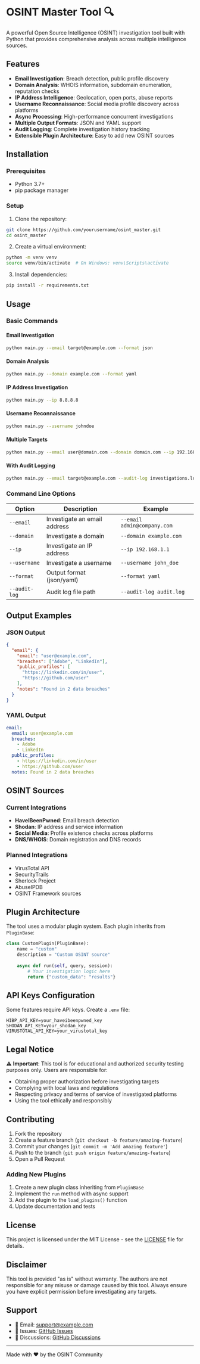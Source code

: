 # OSINT Master Tool 🔍

A powerful Open Source Intelligence (OSINT) investigation tool built with Python that provides comprehensive analysis across multiple intelligence sources.

## Features

- **Email Investigation**: Breach detection, public profile discovery
- **Domain Analysis**: WHOIS information, subdomain enumeration, reputation checks
- **IP Address Intelligence**: Geolocation, open ports, abuse reports
- **Username Reconnaissance**: Social media profile discovery across platforms
- **Async Processing**: High-performance concurrent investigations
- **Multiple Output Formats**: JSON and YAML support
- **Audit Logging**: Complete investigation history tracking
- **Extensible Plugin Architecture**: Easy to add new OSINT sources

## Installation

### Prerequisites

- Python 3.7+
- pip package manager

### Setup

1. Clone the repository:
```bash
git clone https://github.com/yourusername/osint_master.git
cd osint_master
```

2. Create a virtual environment:
```bash
python -m venv venv
source venv/bin/activate  # On Windows: venv\Scripts\activate
```

3. Install dependencies:
```bash
pip install -r requirements.txt
```

## Usage

### Basic Commands

#### Email Investigation
```bash
python main.py --email target@example.com --format json
```

#### Domain Analysis
```bash
python main.py --domain example.com --format yaml
```

#### IP Address Investigation
```bash
python main.py --ip 8.8.8.8
```

#### Username Reconnaissance
```bash
python main.py --username johndoe
```

#### Multiple Targets
```bash
python main.py --email user@domain.com --domain domain.com --ip 192.168.1.1 --username user123
```

#### With Audit Logging
```bash
python main.py --email target@example.com --audit-log investigations.log
```

### Command Line Options

| Option | Description | Example |
|--------|-------------|---------|
| `--email` | Investigate an email address | `--email admin@company.com` |
| `--domain` | Investigate a domain | `--domain example.com` |
| `--ip` | Investigate an IP address | `--ip 192.168.1.1` |
| `--username` | Investigate a username | `--username john_doe` |
| `--format` | Output format (json/yaml) | `--format yaml` |
| `--audit-log` | Audit log file path | `--audit-log audit.log` |

## Output Examples

### JSON Output
```json
{
  "email": {
    "email": "user@example.com",
    "breaches": ["Adobe", "LinkedIn"],
    "public_profiles": [
      "https://linkedin.com/in/user",
      "https://github.com/user"
    ],
    "notes": "Found in 2 data breaches"
  }
}
```

### YAML Output
```yaml
email:
  email: user@example.com
  breaches:
    - Adobe
    - LinkedIn
  public_profiles:
    - https://linkedin.com/in/user
    - https://github.com/user
  notes: Found in 2 data breaches
```

## OSINT Sources

### Current Integrations
- **HaveIBeenPwned**: Email breach detection
- **Shodan**: IP address and service information
- **Social Media**: Profile existence checks across platforms
- **DNS/WHOIS**: Domain registration and DNS records

### Planned Integrations
- VirusTotal API
- SecurityTrails
- Sherlock Project
- AbuseIPDB
- OSINT Framework sources

## Plugin Architecture

The tool uses a modular plugin system. Each plugin inherits from `PluginBase`:

```python
class CustomPlugin(PluginBase):
    name = "custom"
    description = "Custom OSINT source"
    
    async def run(self, query, session):
        # Your investigation logic here
        return {"custom_data": "results"}
```

## API Keys Configuration

Some features require API keys. Create a `.env` file:

```env
HIBP_API_KEY=your_haveibeenpwned_key
SHODAN_API_KEY=your_shodan_key
VIRUSTOTAL_API_KEY=your_virustotal_key
```

## Legal Notice

⚠️ **Important**: This tool is for educational and authorized security testing purposes only. Users are responsible for:

- Obtaining proper authorization before investigating targets
- Complying with local laws and regulations
- Respecting privacy and terms of service of investigated platforms
- Using the tool ethically and responsibly

## Contributing

1. Fork the repository
2. Create a feature branch (`git checkout -b feature/amazing-feature`)
3. Commit your changes (`git commit -m 'Add amazing feature'`)
4. Push to the branch (`git push origin feature/amazing-feature`)
5. Open a Pull Request

### Adding New Plugins

1. Create a new plugin class inheriting from `PluginBase`
2. Implement the `run` method with async support
3. Add the plugin to the `load_plugins()` function
4. Update documentation and tests

## License

This project is licensed under the MIT License - see the [LICENSE](LICENSE) file for details.

## Disclaimer

This tool is provided "as is" without warranty. The authors are not responsible for any misuse or damage caused by this tool. Always ensure you have explicit permission before investigating any targets.

## Support

- 📧 Email: support@example.com
- 🐛 Issues: [GitHub Issues](https://github.com/yourusername/osint_master/issues)
- 💬 Discussions: [GitHub Discussions](https://github.com/yourusername/osint_master/discussions)

---

Made with ❤️ by the OSINT Community

